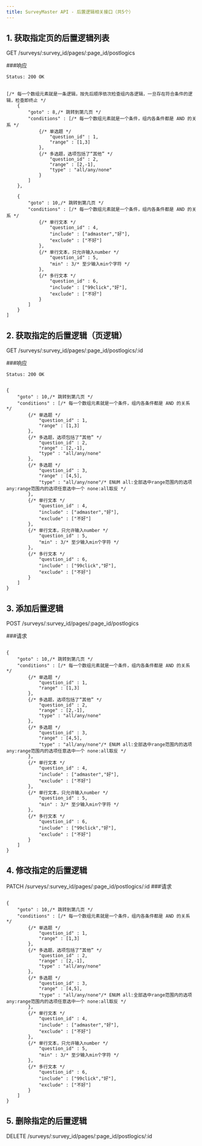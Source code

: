 ```yaml
---
title: SurveyMaster API - 后置逻辑相关接口（共5个）
---
```


<h2 id="p1">1. 获取指定页的后置逻辑列表</h2>
	GET /surveys/:survey_id/pages/:page_id/postlogics

###响应
<pre class="headers">
<code>Status: 200 OK
</code></pre>
<pre class="highlight">
<code class="language-javascript">
[/* 每一个数组元素就是一条逻辑，按先后顺序依次检查组内各逻辑，一旦存在符合条件的逻辑，检查即终止 */
	{
		"goto" : 8,/* 跳转到第几页 */
		"conditions" : [/* 每一个数组元素就是一个条件，组内各条件都是 AND 的关系 */
			{/* 单选题 */
				"question_id" : 1,
				"range" : [1,3]
			},
			{/* 多选题，选项包括了“其他” */
				"question_id" : 2,
				"range" : [2,-1],
				"type" : "all/any/none"
			}
		]
	},

	{
		"goto" : 10,/* 跳转到第几页 */
		"conditions" : [/* 每一个数组元素就是一个条件，组内各条件都是 AND 的关系 */
			{/* 单行文本 */
				"question_id" : 4,
				"include" : ["admaster","好"],
				"exclude" : ["不好"]
			},
			{/* 单行文本，只允许输入number */
				"question_id" : 5,
				"min" : 3/* 至少输入min个字符 */
			},
			{/* 多行文本 */
				"question_id" : 6,
				"include" : ["99click","好"],
				"exclude" : ["不好"]
			}
		]
	}
]
</code></pre>

<h2 id="p2">2. 获取指定的后置逻辑（页逻辑）</h2>
	GET /surveys/:survey_id/pages/:page_id/postlogics/:id

###响应
<pre class="headers">
<code>Status: 200 OK
</code></pre>
<pre class="highlight">
<code class="language-javascript">
{
	"goto" : 10,/* 跳转到第几页 */
	"conditions" : [/* 每一个数组元素就是一个条件，组内各条件都是 AND 的关系 */
		{/* 单选题 */
			"question_id" : 1,
			"range" : [1,3]
		},
		{/* 多选题，选项包括了“其他” */
			"question_id" : 2,
			"range" : [2,-1],
			"type" : "all/any/none"
		},
		{/* 多选题 */
			"question_id" : 3,
			"range" : [4,5],
			"type" : "all/any/none"/* ENUM all:全部选中range范围内的选项 any:range范围内的选项任意选中一个 none:all取反 */
		},
		{/* 单行文本 */
			"question_id" : 4,
			"include" : ["admaster","好"],
			"exclude" : ["不好"]
		},
		{/* 单行文本，只允许输入number */
			"question_id" : 5,
			"min" : 3/* 至少输入min个字符 */
		},
		{/* 多行文本 */
			"question_id" : 6,
			"include" : ["99click","好"],
			"exclude" : ["不好"]
		}
	]
}
</code></pre>

<h2 id="p3">3. 添加后置逻辑</h2>
	POST /surveys/:survey_id/pages/:page_id/postlogics

###请求
<pre class="highlight">
<code class="language-javascript">
{
	"goto" : 10,/* 跳转到第几页 */
	"conditions" : [/* 每一个数组元素就是一个条件，组内各条件都是 AND 的关系 */
		{/* 单选题 */
			"question_id" : 1,
			"range" : [1,3]
		},
		{/* 多选题，选项包括了“其他” */
			"question_id" : 2,
			"range" : [2,-1],
			"type" : "all/any/none"
		},
		{/* 多选题 */
			"question_id" : 3,
			"range" : [4,5],
			"type" : "all/any/none"/* ENUM all:全部选中range范围内的选项 any:range范围内的选项任意选中一个 none:all取反 */
		},
		{/* 单行文本 */
			"question_id" : 4,
			"include" : ["admaster","好"],
			"exclude" : ["不好"]
		},
		{/* 单行文本，只允许输入number */
			"question_id" : 5,
			"min" : 3/* 至少输入min个字符 */
		},
		{/* 多行文本 */
			"question_id" : 6,
			"include" : ["99click","好"],
			"exclude" : ["不好"]
		}
	]
}
</code></pre>

<h2 id="p4">4. 修改指定的后置逻辑</h2>
	PATCH /surveys/:survey_id/pages/:page_id/postlogics/:id
###请求
<pre class="highlight">
<code class="language-javascript">
{
	"goto" : 10,/* 跳转到第几页 */
	"conditions" : [/* 每一个数组元素就是一个条件，组内各条件都是 AND 的关系 */
		{/* 单选题 */
			"question_id" : 1,
			"range" : [1,3]
		},
		{/* 多选题，选项包括了“其他” */
			"question_id" : 2,
			"range" : [2,-1],
			"type" : "all/any/none"
		},
		{/* 多选题 */
			"question_id" : 3,
			"range" : [4,5],
			"type" : "all/any/none"/* ENUM all:全部选中range范围内的选项 any:range范围内的选项任意选中一个 none:all取反 */
		},
		{/* 单行文本 */
			"question_id" : 4,
			"include" : ["admaster","好"],
			"exclude" : ["不好"]
		},
		{/* 单行文本，只允许输入number */
			"question_id" : 5,
			"min" : 3/* 至少输入min个字符 */
		},
		{/* 多行文本 */
			"question_id" : 6,
			"include" : ["99click","好"],
			"exclude" : ["不好"]
		}
	]
}
</code></pre>

<h2 id="p5">5. 删除指定的后置逻辑</h2>
	DELETE /surveys/:survey_id/pages/:page_id/postlogics/:id

